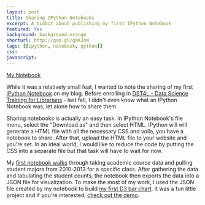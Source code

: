 ```yaml
---
layout: post
title: Sharing IPython Notebooks
excerpt: A tidbit about publishing my first IPython Notebook
featured: Yes
background: background-orange 
shorturl: http://goo.gl/gNKJnN
tags: [[ipython, notebook, python]]
css:
javascript: 
---
```

<div class="demo">
	<a class="btn btn-success btn-lg" href="/GPS-Majors-Notebook/" role="button" title="GPS Majors Notebook">My Notebook</a>
</div>	

While it was a relatively small feat, I wanted to note the sharing of my first [IPython Notebook](http://ipython.org/notebook.html) on my blog. Before enrolling in [DST4L - Data Science Training for Librarians](http://altbibl.io/dst4l/) - last fall, I didn't even know what an IPython Notebook was, let alone how to share them. 

Sharing notebooks is actually an easy task. In IPython Notebook's file menu, select the "Download as" and then select HTML. IPython will will generate a HTML file with all the necessary CSS and voila, you have a notebook to share. After that, upload the HTML file to your website and you're set. In an ideal world, I would like to reduce the code by putting the CSS into a separate file but that task will have to wait for now. 

My [first notebook walks](/projects/notebooks/gps-majors-2010-2013/) through taking academic course data and pulling student majors from 2010-2013 for a specific class. After gathering the data and tabulating the student counts, the notebook then exports the data into a JSON file for visualization. To make the most of my work, I used the JSON file created by my notebook to build [my first D3 bar chart](/My-First-D3-Bar-Chart/). It was a fun little project and if you're interested, [check out the demo](/projects/barchart/).   